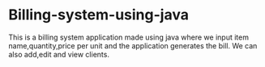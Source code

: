 # Billing-system-using-java
This is a billing system application made using java where we input item name,quantity,price per unit and the application generates the bill. We can also add,edit and view clients.
